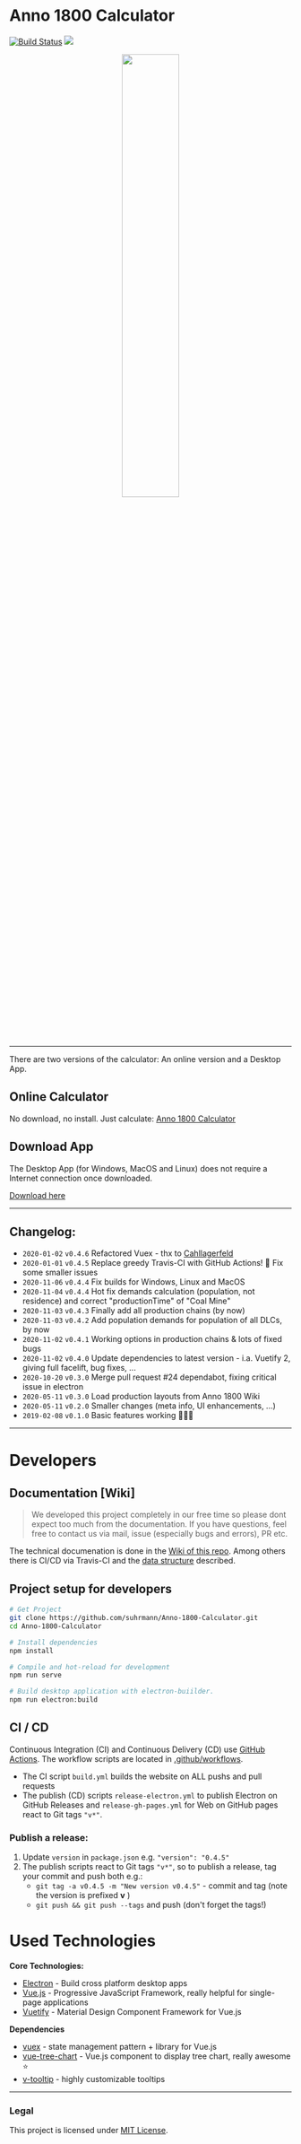 # Anno 1800 Calculator

[![Build Status](https://travis-ci.org/suhrmann/Anno-1800-Calculator.svg?branch=master)](https://travis-ci.org/suhrmann/Anno-1800-Calculator)
[![](https://img.shields.io/github/downloads/Vadammt/Anno-1800-Calculator/total.svg?style=flat)](https://github.com/Vadammt/Anno-1800-Calculator/releases)

<p align="center">
  <a href="https://suhrmann.github.io/Anno-1800-Calculator/#/chains">
    <img src="https://github.com/suhrmann/Anno-1800-Calculator/wiki/images/production-chains-sample.png" width="45%">
  </a>
</p>

-----

There are two versions of the calculator: An online version and a Desktop App.

## Online Calculator

No download, no install. Just calculate: [Anno 1800 Calculator](https://suhrmann.github.io/Anno-1800-Calculator/)


## Download App

The Desktop App (for Windows, MacOS and Linux) does not require a Internet connection once downloaded. 

[Download here](https://github.com/Vadammt/Anno-1800-Calculator/releases)

---

## Changelog:

- ``2020-01-02`` ``v0.4.6`` Refactored Vuex - thx to [Cahllagerfeld](https://github.com/Cahllagerfeld)
- ``2020-01-01`` ``v0.4.5`` Replace greedy Travis-CI with GitHub Actions! 🚀 Fix some smaller issues
- ``2020-11-06`` ``v0.4.4`` Fix builds for Windows, Linux and MacOS
- ``2020-11-04`` ``v0.4.4`` Hot fix demands calculation (population, not residence) and correct "productionTime" of "Coal Mine"
- ``2020-11-03`` ``v0.4.3`` Finally add all production chains (by now)
- ``2020-11-03`` ``v0.4.2`` Add population demands for population of all DLCs, by now
- ``2020-11-02`` ``v0.4.1`` Working options in production chains & lots of fixed bugs
- ``2020-11-02`` ``v0.4.0`` Update dependencies to latest version - i.a. Vuetify 2, giving full facelift, bug fixes, ...
- ``2020-10-20`` ``v0.3.0`` Merge pull request #24 dependabot, fixing critical issue in electron
- ``2020-05-11`` ``v0.3.0`` Load production layouts from Anno 1800 Wiki
- ``2020-05-11`` ``v0.2.0`` Smaller changes (meta info, UI enhancements, ...)
- ``2019-02-08`` ``v0.1.0`` Basic features working 🎉🎉🎉


-----


# Developers

## Documentation [Wiki]
> We developed this project completely in our free time so please dont expect too much from the documentation. If you have questions, feel free to contact us via mail, issue (especially bugs and errors), PR etc.

The technical documenation is done in the [Wiki of this repo](https://github.com/suhrmann/Anno-1800-Calculator/wiki). Among others there is CI/CD via Travis-CI and the [data structure](https://github.com/suhrmann/Anno-1800-Calculator/tree/master/src/data) described.


## Project setup for developers

```bash
# Get Project
git clone https://github.com/suhrmann/Anno-1800-Calculator.git
cd Anno-1800-Calculator

# Install dependencies
npm install

# Compile and hot-reload for development
npm run serve

# Build desktop application with electron-buiilder.
npm run electron:build
```


## CI / CD

Continuous Integration (CI) and Continuous Delivery (CD) use [GitHub Actions](https://github.com/features/actions). The workflow scripts are located in [.github/workflows](.github/workflows).
 - The CI script ``build.yml`` builds the website on ALL pushs and pull requests
 - The publish (CD) scripts ``release-electron.yml`` to publish Electron on GitHub Releases and ``release-gh-pages.yml`` for Web on GitHub pages react to Git tags ``"v*"``.

### Publish a release:
 1. Update ``version`` in ``package.json`` e.g. ``"version": "0.4.5"``
 2. The publish scripts react to Git tags ``"v*"``, so to publish a release, tag your commit and push both e.g.: 
    - ``git tag -a v0.4.5 -m "New version v0.4.5"`` - commit and tag (note the version is prefixed **v** ) 
    - ``git push && git push --tags`` and push (don't forget the tags!)



# Used Technologies

**Core Technologies:**

 - [Electron](https://electronjs.org/) - Build cross platform desktop apps
 - [Vue.js](https://vuejs.org/) - Progressive JavaScript Framework, really helpful for single-page applications
 - [Vuetify](https://vuetifyjs.com/en/) - Material Design Component Framework for Vue.js

**Dependencies**

 - [vuex](https://vuex.vuejs.org/) - state management pattern + library for Vue.js
 - [vue-tree-chart](https://refined-x.com/Vue-Tree-Chart/) - Vue.js component to display tree chart, really awesome ⭐
 - [v-tooltip](https://akryum.github.io/v-tooltip/#/) - highly customizable tooltips


-----


### Legal

This project is licensed under [MIT License](LICENSE).

